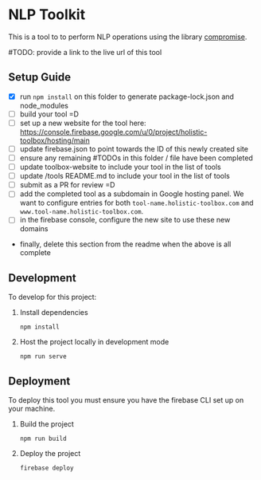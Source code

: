 # NLP Toolkit

This is a tool to to perform NLP operations using the library [compromise](https://www.npmjs.com/package/compromise).

#TODO: provide a link to the live url of this tool

## Setup Guide
- [x] run `npm install` on this folder to generate package-lock.json and node_modules
- [ ] build your tool =D
- [ ] set up a new website for the tool here: https://console.firebase.google.com/u/0/project/holistic-toolbox/hosting/main
- [ ] update firebase.json to point towards the ID of this newly created site
- [ ] ensure any remaining #TODOs in this folder / file have been completed
- [ ] update toolbox-website to include your tool in the list of tools
- [ ] update /tools README.md to include your tool in the list of tools
- [ ] submit as a PR for review =D
- [ ] add the completed tool as a subdomain in Google hosting panel. We want to configure entries for both `tool-name.holistic-toolbox.com` and `www.tool-name.holistic-toolbox.com`.
- [ ] in the firebase console, configure the new site to use these new domains
- finally, delete this section from the readme when the above is all complete

## Development
To develop for this project:
1. Install dependencies
	```
	npm install
	```
2. Host the project locally in development mode
	```
	npm run serve
	```

## Deployment
To deploy this tool you must ensure you have the firebase CLI set up on your machine.
1. Build the project
	```
	npm run build
	```
2. Deploy the project
	```
	firebase deploy
	```